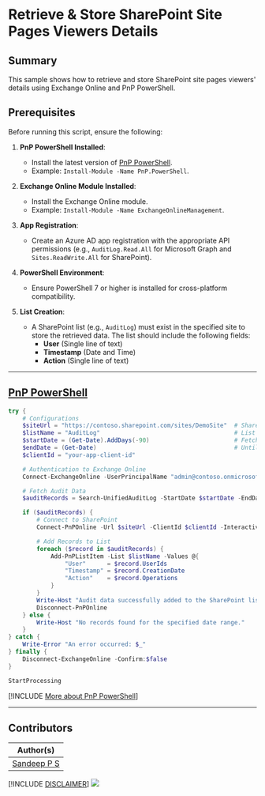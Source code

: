 

# Retrieve & Store SharePoint Site Pages Viewers Details

## Summary
This sample shows how to retrieve and store SharePoint site pages viewers' details using Exchange Online and PnP PowerShell.

## Prerequisites

Before running this script, ensure the following:

1. **PnP PowerShell Installed**:
   - Install the latest version of [PnP PowerShell](https://pnp.github.io/powershell/articles/installation.html).
   - Example: `Install-Module -Name PnP.PowerShell`.

2. **Exchange Online Module Installed**:
   - Install the Exchange Online module.
   - Example: `Install-Module -Name ExchangeOnlineManagement`.

3. **App Registration**:
   - Create an Azure AD app registration with the appropriate API permissions (e.g., `AuditLog.Read.All` for Microsoft Graph and `Sites.ReadWrite.All` for SharePoint).

4. **PowerShell Environment**:
   - Ensure PowerShell 7 or higher is installed for cross-platform compatibility.

5. **List Creation**:
   - A SharePoint list (e.g., `AuditLog`) must exist in the specified site to store the retrieved data. The list should include the following fields:
     - **User** (Single line of text)
     - **Timestamp** (Date and Time)
     - **Action** (Single line of text)

---


## [PnP PowerShell](#tab/pnpps)

```powershell
try {
    # Configurations
    $siteUrl = "https://contoso.sharepoint.com/sites/DemoSite"  # SharePoint site URL
    $listName = "AuditLog"                                      # List name
    $startDate = (Get-Date).AddDays(-90)                        # Fetch data from the past 90 days
    $endDate = (Get-Date)                                       # Until today
    $clientId = "your-app-client-id"

    # Authentication to Exchange Online
    Connect-ExchangeOnline -UserPrincipalName "admin@contoso.onmicrosoft.com"

    # Fetch Audit Data
    $auditRecords = Search-UnifiedAuditLog -StartDate $startDate -EndDate $endDate -Operations "PageViewed" -SiteIds "your-site-id"

    if ($auditRecords) {
        # Connect to SharePoint
        Connect-PnPOnline -Url $siteUrl -ClientId $clientId -Interactive

        # Add Records to List
        foreach ($record in $auditRecords) {
            Add-PnPListItem -List $listName -Values @{
                "User"      = $record.UserIds
                "Timestamp" = $record.CreationDate
                "Action"    = $record.Operations
            }
        }
        Write-Host "Audit data successfully added to the SharePoint list."
        Disconnect-PnPOnline
    } else {
        Write-Host "No records found for the specified date range."
    }
} catch {
    Write-Error "An error occurred: $_"
} finally {
    Disconnect-ExchangeOnline -Confirm:$false
}

StartProcessing
```
[!INCLUDE [More about PnP PowerShell](../../docfx/includes/MORE-PNPPS.md)]
***

## Contributors

| Author(s) |
|-----------|
| [Sandeep P S](https://github.com/Sandeep-FED) |


[!INCLUDE [DISCLAIMER](../../docfx/includes/DISCLAIMER.md)]
<img src="https://m365-visitor-stats.azurewebsites.net/script-samples/scripts/spo-get-sp-site-page-viewers-details" aria-hidden="true" />